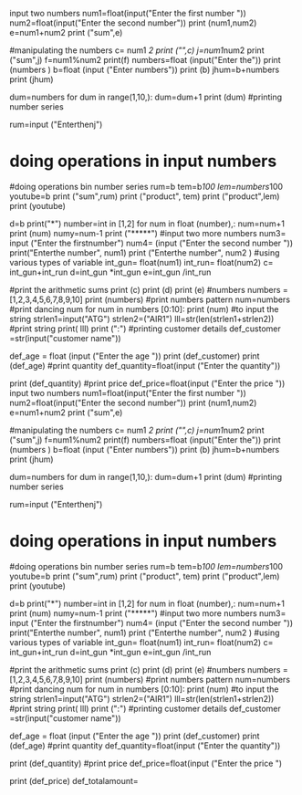 input  two numbers 
num1=float(input("Enter the first number "))
num2=float(input("Enter the second number"))
print (num1,num2)
e=num1+num2
print ("sum",e)


#manipulating the  numbers 
c= num1 *2
print ("",c)
j=num1*num2
print ("sum",j)
f=num1%num2
print(f)
numbers=float (input("Enter the"))
print (numbers )
b=float (input ("Enter numbers"))
print (b)
jhum=b+numbers 
print (jhum)

dum=numbers 
for dum in range(1,10,):
  dum=dum+1
print (dum)
#printing  number series 

rum=input ("Enterthenj")

# doing  operations in input  numbers 
#doing  operations bin number series 
rum=b
tem=b*100
lem=numbers*100
youtube=b
print ("sum",rum)
print ("product", tem)
print ("product",lem)
print (youtube)


  
d=b
print("*") 
number=int in [1,2]
for num in float (number),:
  num=num+1
  print (num)
  numy=num-1
  print ("*****")
  #input   two more  numbers 
  num3= input ("Enter the firstnumber")
num4=  (input ("Enter the second number "))
print("Enterthe number", num1)
print ("Enterthe number", num2 )
#using various  types  of variable 
int_gun=  float(num1)
int_run= float(num2)
c= int_gun+int_run
d=int_gun *int_gun 
e=int_gun /int_run 


#print the arithmetic  sums
print (c)
print (d)
print (e)
#numbers 
numbers =[1,2,3,4,5,6,7,8,9,10]
print (numbers)
#print numbers  pattern 
num=numbers 
#print dancing  num
for num in numbers [0:10]:
  print (num)
#to input  the  string 
strlen1=input("ATG")
strlen2=("AIR1")
lll=str(len(strlen1+strlen2))
#print  string
print( lll)
print (":")
#printing customer details 
def_customer =str(input("customer name"))


def_age = float (input ("Enter the  age "))
print (def_customer)
print (def_age)
#print  quantity 
def_quantity=float(input ("Enter the  quantity"))

print (def_quantity)
#print  price
def_price=float(input  ("Enter  the price "))
input  two numbers 
num1=float(input("Enter the first number "))
num2=float(input("Enter the second number"))
print (num1,num2)
e=num1+num2
print ("sum",e)


#manipulating the  numbers 
c= num1 *2
print ("",c)
j=num1*num2
print ("sum",j)
f=num1%num2
print(f)
numbers=float (input("Enter the"))
print (numbers )
b=float (input ("Enter numbers"))
print (b)
jhum=b+numbers 
print (jhum)

dum=numbers 
for dum in range(1,10,):
  dum=dum+1
print (dum)
#printing  number series 

rum=input ("Enterthenj")

# doing  operations in input  numbers 
#doing  operations bin number series 
rum=b
tem=b*100
lem=numbers*100
youtube=b
print ("sum",rum)
print ("product", tem)
print ("product",lem)
print (youtube)


  
d=b
print("*") 
number=int in [1,2]
for num in float (number),:
  num=num+1
  print (num)
  numy=num-1
  print ("*****")
  #input   two more  numbers 
  num3= input ("Enter the firstnumber")
num4=  (input ("Enter the second number "))
print("Enterthe number", num1)
print ("Enterthe number", num2 )
#using various  types  of variable 
int_gun=  float(num1)
int_run= float(num2)
c= int_gun+int_run
d=int_gun *int_gun 
e=int_gun /int_run 


#print the arithmetic  sums
print (c)
print (d)
print (e)
#numbers 
numbers =[1,2,3,4,5,6,7,8,9,10]
print (numbers)
#print numbers  pattern 
num=numbers 
#print dancing  num
for num in numbers [0:10]:
  print (num)
#to input  the  string 
strlen1=input("ATG")
strlen2=("AIR1")
lll=str(len(strlen1+strlen2))
#print  string
print( lll)
print (":")
#printing customer details 
def_customer =str(input("customer name"))


def_age = float (input ("Enter the  age "))
print (def_customer)
print (def_age)
#print  quantity 
def_quantity=float(input ("Enter the  quantity"))

print (def_quantity)
#print  price
def_price=float(input  ("Enter  the price ")

print (def_price)
def_totalamount=
<!---
Atg1234e/Atg1234e is a ✨ special ✨ repository because its `README.md` (this file) appears on your GitHub profile.
You can click the Preview link to take a look at your changes.
--->
